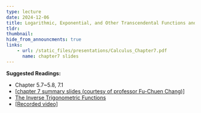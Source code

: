 ```yaml
---
type: lecture
date: 2024-12-06
title: Logarithmic, Exponential, and Other Transcendental Functions and Applications of Integration
tldr: 
thumbnail: 
hide_from_announcments: true
links: 
    - url: /static_files/presentations/Calculus_Chapter7.pdf
      name: chapter7 slides
---
```

**Suggested Readings:**
- Chapter 5.7~5.8, 7.1
- [[chapter 7 summary slides (courtesy of professor Fu-Chuen Chang)]](/nsysu-calculus1-2024/static_files/presentations/Chap07_Summary.pdf)
- [The Inverse Trigonometric Functions](https://www.intmath.com/analytic-trigonometry/7-inverse-trigo-functions.php)
- [[Recorded video]](https://youtube.com/playlist?list=PLHNZtBNWQ-846I9pXfGW757ZT5ZX2tJKJ&si=7i-Ncko3Er8PkbFK)
